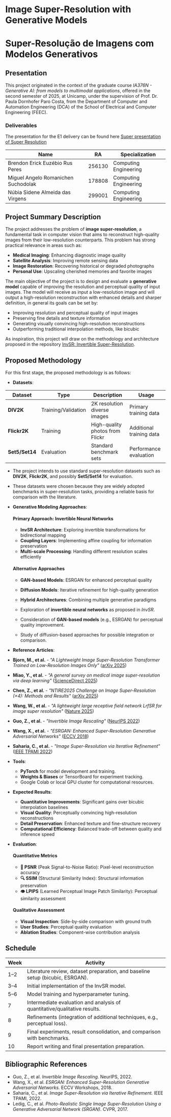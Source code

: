 


# Image Super-Resolution with Generative Models  
# Super-Resolução de Imagens com Modelos Generativos  

## Presentation  

This project originated in the context of the graduate course *IA376N - Generative AI: from models to multimodal applications*, offered in the second semester of 2025, at Unicamp, under the supervision of Prof. Dr. Paula Dornhofer Paro Costa, from the Department of Computer and Automation Engineering (DCA) of the School of Electrical and Computer Engineering (FEEC).  

### Deliverables
The presentation for the E1 delivery can be found here [Super presentation of Super Resolution](https://docs.google.com/presentation/d/1vwSB4IJ2oS3T2qzf-c0n5qcp6ztlI2302o7GSDTtjw0/edit?usp=sharing)

|Name  | RA | Specialization|
|--|--|--|
| Brendon Erick Euzébio Rus Peres  | 256130  | Computing Engineering |
| Miguel Angelo Romanichen Suchodolak  | 178808  | Computing Engineering |
| Núbia Sidene Almeida das Virgens  | 299001  | Computing Engineering |  

## Project Summary Description  

The project addresses the problem of **image super-resolution**, a fundamental task in computer vision that aims to reconstruct high-quality images from their low-resolution counterparts. This problem has strong practical relevance in areas such as:
- **Medical Imaging**: Enhancing diagnostic image quality
- **Satellite Analysis**: Improving remote sensing data
- **Image Restoration**: Recovering historical or degraded photographs
- **Personal Use**: Upscaling cherished memories and favorite images 

The main objective of the project is to design and evaluate a **generative model** capable of improving the resolution and perceptual quality of input images. The model will receive as input a low-resolution image and will output a high-resolution reconstruction with enhanced details and sharper definition, in general its goals can be set by:

- Improving resolution and perceptual quality of input images
- Preserving fine details and texture information
- Generating visually convincing high-resolution reconstructions
- Outperforming traditional interpolation methods, like bicubic

As inspiration, this project will draw on the methodology and architecture proposed in the repository [InvSR: Invertible Super-Resolution](https://github.com/zsyOAOA/InvSR).  

## Proposed Methodology  

For this first stage, the proposed methodology is as follows:  

- **Datasets**:

| Dataset | Type | Description | Usage |
|---------|------|-------------|-------|
| **DIV2K** | Training/Validation | 2K resolution diverse images | Primary training data |
| **Flickr2K** | Training | High-quality photos from Flickr | Additional training data |
| **Set5/Set14** | Evaluation | Standard benchmark sets | Performance evaluation |

  - The project intends to use standard super-resolution datasets such as **DIV2K**, **Flickr2K**, and possibly **Set5/Set14** for evaluation.  
  - These datasets were chosen because they are widely adopted benchmarks in super-resolution tasks, providing a reliable basis for comparison with the literature.  

- **Generative Modeling Approaches**:
    #### Primary Approach: Invertible Neural Networks
    - **InvSR Architecture**: Exploring invertible transformations for bidirectional mapping
    - **Coupling Layers**: Implementing affine coupling for information preservation
    - **Multi-scale Processing**: Handling different resolution scales efficiently

    #### Alternative Approaches
    - **GAN-based Models**: ESRGAN for enhanced perceptual quality
    - **Diffusion Models**: Iterative refinement for high-quality generation
    - **Hybrid Architectures**: Combining multiple generative paradigms

  - Exploration of **invertible neural networks** as proposed in *InvSR*.  
  - Consideration of **GAN-based models** (e.g., ESRGAN) for perceptual quality improvement.  
  - Study of diffusion-based approaches for possible integration or comparison.  

- **Reference Articles**:  
- **Bjorn, M., et al.** - *"A Lightweight Image Super-Resolution Transformer Trained on Low-Resolution Images Only"* ([arXiv 2025](https://arxiv.org/))
- **Miao, Y., et al.** - *"A general survey on medical image super-resolution via deep learning"* ([ScienceDirect 2025](https://www.sciencedirect.com/))
- **Chen, Z., et al.** - *"NTIRE2025 Challenge on Image Super-Resolution (×4): Methods and Results"* ([arXiv 2025](https://arxiv.org/))
- **Wang, W., et al.** - *"A lightweight large receptive field network LrfSR for image super resolution"* ([Nature 2025](https://www.nature.com/))
- **Guo, Z., et al.** - *"Invertible Image Rescaling"* ([NeurIPS 2022](https://proceedings.neurips.cc/))
- **Wang, X., et al.** - *"ESRGAN: Enhanced Super-Resolution Generative Adversarial Networks"* ([ECCV 2018](https://arxiv.org/))
- **Saharia, C., et al.** - *"Image Super-Resolution via Iterative Refinement"* ([IEEE TPAMI 2022](https://ieeexplore.ieee.org/))

- **Tools**:  
  - **PyTorch** for model development and training.  
  - **Weights & Biases** or TensorBoard for experiment tracking.  
  - Google Colab or local GPU cluster for computational resources.  

- **Expected Results**:  
    - **Quantitative Improvements**: Significant gains over bicubic interpolation baselines
    - **Visual Quality**: Perceptually convincing high-resolution reconstructions
    - **Detail Preservation**: Enhanced texture and fine-structure recovery
    - **Computational Efficiency**: Balanced trade-off between quality and inference speed

- **Evaluation**:  
    #### Quantitative Metrics
    - **📐 PSNR** (Peak Signal-to-Noise Ratio): Pixel-level reconstruction accuracy
    - **🔍 SSIM** (Structural Similarity Index): Structural information preservation
    - **👁️ LPIPS** (Learned Perceptual Image Patch Similarity): Perceptual similarity assessment

    #### Qualitative Assessment
    - **Visual Inspection**: Side-by-side comparison with ground truth
    - **User Studies**: Perceptual quality evaluation
    - **Ablation Studies**: Component-wise contribution analysis

## Schedule  

| Week | Activity |  
|------|----------|  
| 1–2  | Literature review, dataset preparation, and baseline setup (bicubic, ESRGAN). |  
| 3–4  | Initial implementation of the InvSR model. |  
| 5–6  | Model training and hyperparameter tuning. |  
| 7    | Intermediate evaluation and analysis of quantitative/qualitative results. |  
| 8    | Refinements (integration of additional techniques, e.g., perceptual loss). |  
| 9    | Final experiments, result consolidation, and comparison with benchmarks. |  
| 10   | Report writing and final presentation preparation. |  

## Bibliographic References  

- Guo, Z., et al. *Invertible Image Rescaling.* NeurIPS, 2022.  
- Wang, X., et al. *ESRGAN: Enhanced Super-Resolution Generative Adversarial Networks.* ECCV Workshops, 2018.  
- Saharia, C., et al. *Image Super-Resolution via Iterative Refinement.* IEEE TPAMI, 2022.  
- Ledig, C., et al. *Photo-Realistic Single Image Super-Resolution Using a Generative Adversarial Network (SRGAN).* CVPR, 2017.  

